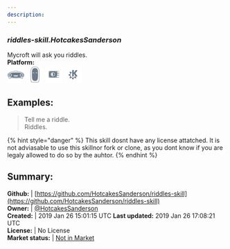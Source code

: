 ```yaml
---
description: 
---
```


### _riddles-skill.HotcakesSanderson_  
Mycroft will ask you riddles.  
**Platform:**  
 ![Mark I](../.gitbook/assets/mark-1-icon.png)  ![Mark II](../.gitbook/assets/mark-2-icon.png)  ![Picroft](../.gitbook/assets/picroft-icon.png)  ![plasmoid](../.gitbook/assets/kde.png)   
## Examples:  
> Tell me a riddle.  
> Riddles.  
  
{% hint style="danger" %}
This skill dosnt have any license attatched. It is not adviasable to use this skillnor fork or clone, as you dont know if you are legaly allowed to do so by the auhtor.
{% endhint %}
  
## Summary:  
**Github:** | [https://github.com/HotcakesSanderson/riddles-skill](https://github.com/HotcakesSanderson/riddles-skill)  
**Owner:** | [@HotcakesSanderson](https://github.com/HotcakesSanderson)  
**Created:** | 2019 Jan 26 15:01:15 UTC  **Last updated:** 2019 Jan 26 17:08:21 UTC  
**License:** | No License  
**Market status:** | [Not in Market](https://market.mycroft.ai/skill/)  
